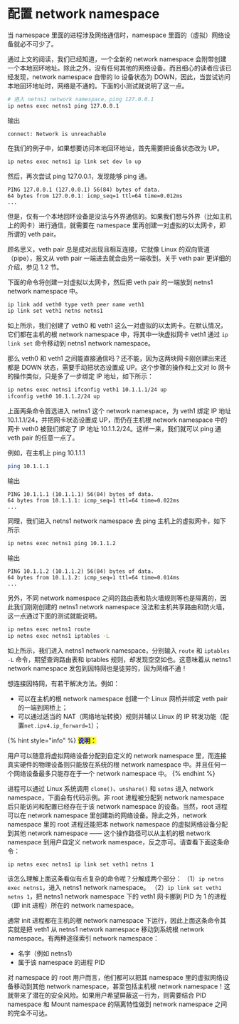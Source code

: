 # 配置 network namespace


当 namespace 里面的进程涉及网络通信时，namespace 里面的（虚拟）网络设备就必不可少了。

通过上文的阅读，我们已经知道，一个全新的 network namespace 会附带创建一个本地回环地址。除此之外，没有任何其他的网络设备。而且细心的读者应该已经发现，network namespace 自带的 lo 设备状态为 DOWN，因此，当尝试访问本地回环地址时，网络是不通的。下面的小测试就说明了这一点。
```bash
# 进入 netns1 network namespace，ping 127.0.0.1
ip netns exec netns1 ping 127.0.0.1
```
输出
```
connect: Network is unreachable
```

在我们的例子中，如果想要访问本地回环地址，首先需要把设备状态改为 UP。
```bash
ip netns exec netns1 ip link set dev lo up
```

然后，再次尝试 ping 127.0.0.1，发现能够 ping 通。
```
PING 127.0.0.1 (127.0.0.1) 56(84) bytes of data.
64 bytes from 127.0.0.1: icmp_seq=1 ttl=64 time=0.012ms
...
```

但是，仅有一个本地回环设备是没法与外界通信的。如果我们想与外界（比如主机上的网卡）进行通信，就需要在 namespace 里再创建一对虚拟的以太网卡，即所谓的 veth pair。

顾名思义，veth pair 总是成对出现且相互连接，它就像 Linux 的双向管道（pipe），报文从 veth pair 一端进去就会由另一端收到。关于 veth pair 更详细的介绍，参见 1.2 节。

下面的命令将创建一对虚拟以太网卡，然后把 veth pair 的一端放到 netns1 network namespace 中。

```bash
ip link add veth0 type veth peer name veth1
ip link set veth1 netns netns1
```

如上所示，我们创建了 veth0 和 veth1 这么一对虚拟的以太网卡。在默认情况，它们都在主机的根 network namespace 中，将其中一块虚拟网卡 veth1 通过 `ip link set` 命令移动到 netns1 network namespace。

那么 veth0 和 veth1 之间能直接通信吗？还不能，因为这两块网卡刚创建出来还都是 DOWN 状态，需要手动把状态设置成 UP。这个步骤的操作和上文对 lo 网卡的操作类似，只是多了一步绑定 IP 地址，如下所示：
```bash
ip netns exec netns1 ifconfig veth1 10.1.1.1/24 up
ifconfig veth0 10.1.1.2/24 up
```

上面两条命令首选进入 netns1 这个 network namespace，为 veth1 绑定 IP 地址 10.1.1.1/24，并把网卡状态设置成 UP，而仍在主机根 network namespace 中的网卡 veth0 被我们绑定了 IP 地址 10.1.1.2/24。这样一来，我们就可以 ping 通 veth pair 的任意一点了。

例如，在主机上 ping 10.1.1.1 
```bash 
ping 10.1.1.1
```
输出
```
PING 10.1.1.1 (10.1.1.1) 56(84) bytes of data.
64 bytes from 10.1.1.1: icmp_seq=1 ttl=64 time=0.022ms
...
```

同理，我们进入 netns1 network namespace 去 ping 主机上的虚拟网卡，如下所示
```bash
ip netns exec netns1 ping 10.1.1.2
```
输出
```
PING 10.1.1.2 (10.1.1.2) 56(84) bytes of data.
64 bytes from 10.1.1.2: icmp_seq=1 ttl=64 time=0.014ms
...
```

另外，不同 network namespace 之间的路由表和防火墙规则等也是隔离的，因此我们刚刚创建的 netns1 network namespace 没法和主机共享路由和防火墙，这一点通过下面的测试就能说明。
```bash
ip netns exec netns1 route
ip netns exec netns1 iptables -L
```

如上所示，我们进入 netns1 network namespace，分别输入 `route` 和 `iptables -L` 命令，期望查询路由表和 iptables 规则，却发现空空如也。这意味着从 netns1 network namespace 发包到因特网也是徒劳的，因为网络不通！

想连接因特网，有若干解决方法。例如：
- 可以在主机的根 network namespace 创建一个 Linux 网桥并绑定 veth pair 的一端到网桥上；
- 可以通过适当的 NAT（网络地址转换）规则并辅以 Linux 的 IP 转发功能（配置`net.ipv4.ip_forward=1`）；

{% hint style="info" %}
<mark style="color:blue;">**说明：**</mark>

用户可以随意将虚拟网络设备分配到自定义的 network namespace 里，而连接真实硬件的物理设备则只能放在系统的根 network namespace 中。并且任何一个网络设备最多只能存在于一个 network namespace 中。
{% endhint %}

进程可以通过 Linux 系统调用 `clone()`、`unshare()` 和 `setns` 进入 network namespace，下面会有代码示例。非 root 进程被分配到 network namespace 后只能访问和配置已经存在于该 network namespace 的设备。当然，root 进程可以在 network namespace 里创建新的网络设备。除此之外，network namespace 里的 root 进程还能把本 network namespace 的虚拟网络设备分配到其他 network namespace —— 这个操作路径可以从主机的根 network namespace 到用户自定义 network namespace，反之亦可。请查看下面这条命令：

```bash
ip netns exec netns1 ip link set veth1 netns 1
```

该怎么理解上面这条看似有点复杂的命令呢？分解成两个部分：
（1）`ip netns exec netns1`，进入 netns1 network namespace。
（2）`ip link set veth1 netns 1`，把 netns1 network namespace 下的 veth1 网卡挪到 PID 为 1 的进程（即 init 进程）所在的 network namespace。

通常 init 进程都在主机的根 network namespace 下运行，因此上面这条命令其实就是把 veth1 从 netns1 network namespace 移动到系统根 network namespace。有两种途径索引 network namespace：
- 名字（例如 netns1）
- 属于该 namespace 的进程 PID

对 namespace 的 root 用户而言，他们都可以把其 namespace 里的虚拟网络设备移动到其他 network namespace，甚至包括主机根 network namespace！这就带来了潜在的安全风险。如果用户希望屏蔽这一行为，则需要结合 PID namespace 和 Mount namespace 的隔离特性做到 network namespace 之间的完全不可达。

